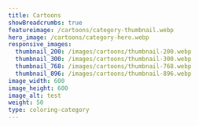 ```yaml
---
title: Cartoons
showBreadcrumbs: true
featureimage: /cartoons/category-thumbnail.webp
hero_image: /cartoons/category-hero.webp
responsive_images:
  thumbnail_200: /images/cartoons/thumbnail-200.webp
  thumbnail_300: /images/cartoons/thumbnail-300.webp
  thumbnail_768: /images/cartoons/thumbnail-768.webp
  thumbnail_896: /images/cartoons/thumbnail-896.webp
image_width: 600
image_height: 600
image_alt: test
weight: 50
type: coloring-category
---
```



